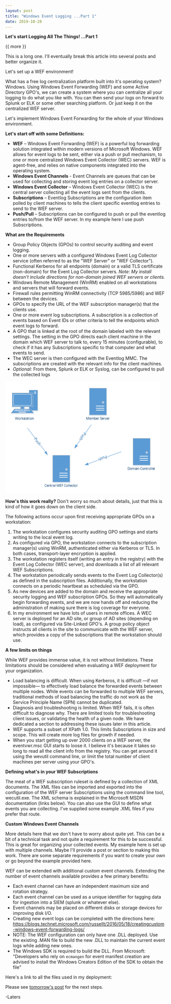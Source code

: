 ```yaml
---
layout: post
title: "Windows Event Logging ...Part 1"
date: 2019-10-28
---
```


**Let's start Logging All The Things!  ...Part 1**

{{ more }}

This is a long one.  I'll eventually break this article into several posts and better organize it.

Let's set up a WEF environment!  

What has a free log centralization platform built into it's operating system?  Windows.  Using Windows Event Forwarding (WEF) and some Active Directory GPO's, we can create a system where you can centralize all your logging to do what you like with.  You can then send your logs on forward to Splunk or ELK or some other searching platform.  Or just keep it on the centralized WEF server.  

Let's implement Windows Event Forwarding for the whole of your Windows environment. 

**Let's start off with some Definitions:**

  * **WEF** – Windows Event Forwarding (WEF) is a powerful log forwarding solution integrated within modern versions of Microsoft Windows.
WEF allows for event logs to be sent, either via a push or pull mechanism, to one or more centralized Windows Event Collector (WEC)
servers. WEF is agent-free, and relies on native components integrated into the operating system.
  * **Windows Event Channels** - Event Channels are queues that can be used for collecting and storing event log entries on a collector server.
  * **Windows Event Collector** – Windows Event Collector (WEC) is the central server collecting all the event logs sent from the clients.
  * **Subscriptions** – Eventlog Subscriptions are the configuration item polled by client machines to tells the client specific eventlog entries to
send to the WEF server.
  * **Push/Pull** – Subscriptions can be configured to push or pull the eventlog entries to/from the WEF server. In my example here I use push Subscriptions.

**What are the Requirements**

  * Group Policy Objects (GPOs) to control security auditing and event logging.
  * One or more servers with a configured Windows Event Log Collector service (often referred to as the "WEF Server" or "WEF
Collector").
  * Functional Kerberos for all endpoints (domain) or a valid TLS certificate (non-domain) for the Event Log Collector servers. *Note: My install doesn't include directions for non-domain joined WEF servers or clients.*
  * Windows Remote Management (WinRM) enabled on all workstations and servers that will forward events.
  * Firewall rules permitting WinRM connectivity (TCP 5985/5986) and WEF between the devices.
  * GPOs to specify the URL of the WEF subscription manager(s) that the clients use.
  * One or more event log subscriptions. A subscription is a collection of events based on Event IDs or other criteria to tell the
endpoints which event logs to forward.
  * A GPO that is linked at the root of the domain labeled with the relevant settings. The setting in the GPO directs each client machine in
the domain which WEF server to talk to, every 15 minutes (configurable), to check if it has any Subscriptions specific to that
computer and what events to send.
  * The WEC server is then configured with the Eventlog MMC. The subscriptions are created with the relevant info for the client
machines.
  * _Optional:_ From there, Splunk or ELK or Syslog, can be configured to pull the collected logs

![alt text](https://raw.githubusercontent.com/soccershoe/JustAnotherAdmin/master/images/WEFPicture.PNG)

**How's this work really?**
Don't worry so much about details, just that this is kind of how it goes down on the client side.

The following actions occur upon first receiving appropriate GPOs on a workstation:
  1. The workstation configures security auditing GPO settings and starts writing to the local event log.
  2. As configured via GPO, the workstation connects to the subscription manager(s) using WinRM, authenticated either via Kerberos or TLS. In both cases, transport-layer encryption is applied.
  3. The workstation registers itself (writing an entry in the registry) with the Event Log Collector (WEC server), and downloads a list of all relevant WEF Subscriptions.
  4. The workstation periodically sends events to the Event Log Collector(s) as defined in the subscription files. Additionally, the
workstation connects on a periodic heartbeat as scheduled via the GPO.
  5. As new devices are added to the domain and receive the appropriate security logging and WEF subscription GPOs.  So they will automatically
begin forwarding events, and we are now hands off and reducing the administration of making sure there is log coverage for everyone.
  6. In my environment we have lots of users in remote offices. A WEC server is deployed for an AD site, or group of AD sites (depending on load), as configured via Site-Linked GPO's. A group policy object instructs all clients in the site to communicate with the WEF server, which provides a copy of the subscriptions that the workstation should use.

**A few limits on things**

While WEF provides immense value, it is not without limitations. These limitations should be considered when evaluating a WEF
deployment for your organization.

  * Load balancing is difficult. When using Kerberos, it is difficult —if not impossible— to effectively load balance the forwarded events
between multiple nodes. While events can be forwarded to multiple WEF servers, traditional methods of load balancing the traffic
do not work as the Service Principle Name (SPN) cannot be duplicated.
  * Diagnosis and troubleshooting is limited. When WEF fails, it is often difficult to diagnose why. There are limited tools for
troubleshooting client issues, or validating the health of a given node. We have dedicated a section to addressing these issues later
in this article.
  * WEF supports a subset of XPath 1.0. This limits Subscriptions in size and scope. This will create more log files for growth if needed.
  * When you start getting up over 2000 clients on a WEF server, the eventvwr.msc GUI starts to loose it.  I believe it's because it takes so long to read all the client info from the registry.  You can get around it using the wevutil command line, or limit the total number of client machines per server using your GPO's.

**Defining what's in your WEF Subscriptions**

The meat of a WEF subscription ruleset is defined by a collection of XML documents. The XML files can be imported and exported into the
configuration of the WEF server Subscriptions using the command line tool, wecutil.exe. The XML schema is explained in the Microsoft
MSDN documentation (links below).  You can also use the GUI to define what events you are collecting.  I've supplied some example .XML files if you prefer that route.

**Custom Windows Event Channels**

More details here that we don't have to worry about quite yet.  This can be a bit of a technical task and not quite a requirement for this to be successful.  This is great for organizing your collected events.  My example here is set up with multiple channels.  Maybe I'll provide a post or section to making this work.  There are some separate requirements if you want to create your own or go beyond the example provided here.

WEF can be extended with additional custom event channels. Extending the number of event channels available provides a few primary
benefits:
  * Each event channel can have an independent maximum size and rotation strategy.
  * Each event channel can be used as a unique identifier for tagging data for ingestion into a SIEM (splunk or whatever else).
  * Event channels may be placed on different disks or storage devices for improving disk I/O.
  * Creating new event logs can be completed with the directions here: <https://blogs.technet.microsoft.com/russellt/2016/05/18/creatingcustom-windows-event-forwarding-logs/>
  * NOTE: The WEF configuration can only have one .DLL deployed. Use the existing .MAN file to build the new .DLL to maintain the current
event logs while adding new ones.
  * The Windows SDK is required to build the DLL. From Microsoft: "Developers who rely on `ecmangen` for event manifest creation are advised
to install the Windows Creators Edition of the SDK to obtain the file"

Here's a link to all the files used in my deployment:  

Please see [tomorrow's post](https://soccershoe.github.io/JustAnotherAdmin/blog/2019/10/29/WEFLogging2) for the next steps.

-Laters